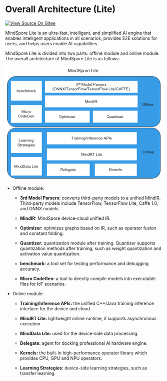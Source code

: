 # Overall Architecture (Lite)

[![View Source On Gitee](https://mindspore-website.obs.cn-north-4.myhuaweicloud.com/website-images/r1.7/resource/_static/logo_source_en.png)](https://gitee.com/mindspore/docs/blob/r1.7/docs/lite/docs/source_en/architecture_lite.md)

MindSpore Lite is an ultra-fast, intelligent, and simplified AI engine that enables intelligent applications in all scenarios, provides E2E solutions for users, and helps users enable AI capabilities.

MindSpore Lite is divided into two parts: offline module and online module. The overall architecture of MindSpore Lite is as follows:

![architecture](./images/MindSpore-Lite-architecture.png)

- Offline module:

    - **3rd Model Parsers:** converts third-party models to a unified MindIR. Third-party models include TensorFlow, TensorFlow Lite, Caffe 1.0, and ONNX models.

    - **MindIR:** MindSpore device-cloud unified IR.

    - **Optimizer:** optimizes graphs based on IR, such as operator fusion and constant folding.

    - **Quantizer:** quantization module after training. Quantizer supports quantization methods after training, such as weight quantization and activation value quantization.

    - **benchmark:** a tool set for testing performance and debugging accuracy.

    - **Micro CodeGen:** a tool to directly compile models into executable files for IoT scenarios.

- Online module:

    - **Training/Inference APIs:** the unified C++/Java training inference interface for the device and cloud.

    - **MindRT Lite:** lightweight online runtime, it supports asynchronous execution.

    - **MindData Lite:** used for the device-side data processing.

    - **Delegate:** agent for docking professional AI hardware engine.

    - **Kernels:** the built-in high-performance operator library which provides CPU, GPU and NPU operators.

    - **Learning Strategies:** device-side learning strategies, such as transfer learning.
